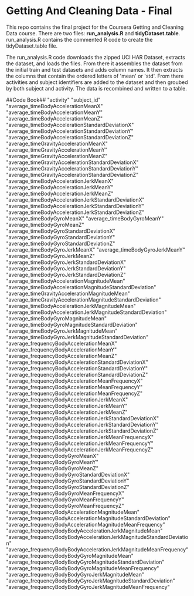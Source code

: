 # Getting And Cleaning Data - Final
This repo contains the final project for the Coursera Getting and Cleaning Data course. There are two files: **run_analysis.R** and **tidyDataset.table**. run_analysis.R contains the commented R code to create the tidyDataset.table file.

The run_analysis.R code downloads the zipped UCI HAR Dataset, extracts the dataset, and loads the files. From there it assembles the dataset from the initial train and test datasets and adds column names. It then extracts the columns that contain the ordered letters of 'mean' or 'std'. From there activities and subject identifiers are added to the dataset and then groubed by both subject and activity. The data is recombined and written to a table. 


##Code Book##
"activity"
"subject_id"
"average_timeBodyAccelerationMeanX"
"average_timeBodyAccelerationMeanY"
"average_timeBodyAccelerationMeanZ"
"average_timeBodyAccelerationStandardDeviationX"
"average_timeBodyAccelerationStandardDeviationY"
"average_timeBodyAccelerationStandardDeviationZ"
"average_timeGravityAccelerationMeanX"
"average_timeGravityAccelerationMeanY"
"average_timeGravityAccelerationMeanZ"
"average_timeGravityAccelerationStandardDeviationX"
"average_timeGravityAccelerationStandardDeviationY"
"average_timeGravityAccelerationStandardDeviationZ"
"average_timeBodyAccelerationJerkMeanX"
"average_timeBodyAccelerationJerkMeanY"
"average_timeBodyAccelerationJerkMeanZ"
"average_timeBodyAccelerationJerkStandardDeviationX"
"average_timeBodyAccelerationJerkStandardDeviationY"
"average_timeBodyAccelerationJerkStandardDeviationZ"
"average_timeBodyGyroMeanX"
"average_timeBodyGyroMeanY"
"average_timeBodyGyroMeanZ"
"average_timeBodyGyroStandardDeviationX"
"average_timeBodyGyroStandardDeviationY"
"average_timeBodyGyroStandardDeviationZ"
"average_timeBodyGyroJerkMeanX"
"average_timeBodyGyroJerkMeanY"
"average_timeBodyGyroJerkMeanZ"
"average_timeBodyGyroJerkStandardDeviationX"
"average_timeBodyGyroJerkStandardDeviationY"
"average_timeBodyGyroJerkStandardDeviationZ"
"average_timeBodyAccelerationMagnitudeMean"
"average_timeBodyAccelerationMagnitudeStandardDeviation"
"average_timeGravityAccelerationMagnitudeMean"
"average_timeGravityAccelerationMagnitudeStandardDeviation"
"average_timeBodyAccelerationJerkMagnitudeMean"
"average_timeBodyAccelerationJerkMagnitudeStandardDeviation"
"average_timeBodyGyroMagnitudeMean"
"average_timeBodyGyroMagnitudeStandardDeviation"
"average_timeBodyGyroJerkMagnitudeMean"
"average_timeBodyGyroJerkMagnitudeStandardDeviation"
"average_frequencyBodyAccelerationMeanX"
"average_frequencyBodyAccelerationMeanY"
"average_frequencyBodyAccelerationMeanZ"
"average_frequencyBodyAccelerationStandardDeviationX"
"average_frequencyBodyAccelerationStandardDeviationY"
"average_frequencyBodyAccelerationStandardDeviationZ"
"average_frequencyBodyAccelerationMeanFrequencyX"
"average_frequencyBodyAccelerationMeanFrequencyY"
"average_frequencyBodyAccelerationMeanFrequencyZ"
"average_frequencyBodyAccelerationJerkMeanX"
"average_frequencyBodyAccelerationJerkMeanY"
"average_frequencyBodyAccelerationJerkMeanZ"
"average_frequencyBodyAccelerationJerkStandardDeviationX"
"average_frequencyBodyAccelerationJerkStandardDeviationY"
"average_frequencyBodyAccelerationJerkStandardDeviationZ"
"average_frequencyBodyAccelerationJerkMeanFrequencyX"
"average_frequencyBodyAccelerationJerkMeanFrequencyY"
"average_frequencyBodyAccelerationJerkMeanFrequencyZ"
"average_frequencyBodyGyroMeanX"
"average_frequencyBodyGyroMeanY"
"average_frequencyBodyGyroMeanZ"
"average_frequencyBodyGyroStandardDeviationX"
"average_frequencyBodyGyroStandardDeviationY"
"average_frequencyBodyGyroStandardDeviationZ"
"average_frequencyBodyGyroMeanFrequencyX"
"average_frequencyBodyGyroMeanFrequencyY"
"average_frequencyBodyGyroMeanFrequencyZ"
"average_frequencyBodyAccelerationMagnitudeMean"
"average_frequencyBodyAccelerationMagnitudeStandardDeviation"
"average_frequencyBodyAccelerationMagnitudeMeanFrequency"
"average_frequencyBodyBodyAccelerationJerkMagnitudeMean"
"average_frequencyBodyBodyAccelerationJerkMagnitudeStandardDeviation"
"average_frequencyBodyBodyAccelerationJerkMagnitudeMeanFrequency"
"average_frequencyBodyBodyGyroMagnitudeMean"
"average_frequencyBodyBodyGyroMagnitudeStandardDeviation"
"average_frequencyBodyBodyGyroMagnitudeMeanFrequency"
"average_frequencyBodyBodyGyroJerkMagnitudeMean"
"average_frequencyBodyBodyGyroJerkMagnitudeStandardDeviation"
"average_frequencyBodyBodyGyroJerkMagnitudeMeanFrequency"
